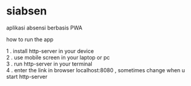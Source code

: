 # siabsen

aplikasi absensi berbasis PWA  </br>

how to run the app  </br>

1 . install http-server in your device </br>
2 . use mobile screen in your laptop or pc </br>
3 . run http-server in your terminal </br> 
4 . enter the link in browser localhost:8080 , sometimes change when u start http-server </br>
